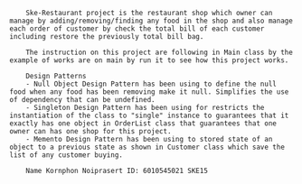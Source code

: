         Ske-Restaurant project is the restaurant shop which owner can manage by adding/removing/finding any food in the shop and also manage each order of customer by check the total bill of each customer including restore the previously total bill bag.

        The instruction on this project are following in Main class by the example of works are on main by run it to see how this project works.

        Design Patterns
        - Null Object Design Pattern has been using to define the null food when any food has been removing make it null. Simplifies the use of dependency that can be undefined.
        - Singleton Design Pattern has been using for restricts the instantiation of the class to "single" instance to guarantees that it exactly has one object in OrderList class that guarantees that one owner can has one shop for this project.
        - Memento Design Pattern has been using to stored state of an object to a previous state as shown in Customer class which save the list of any customer buying.

        Name Kornphon Noiprasert ID: 6010545021 SKE15